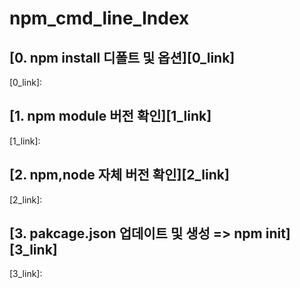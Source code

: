# npm_cmd_line_Index   
   
## [0. npm install 디폴트 및 옵션][0_link]
[0_link]:
   
## [1. npm module 버전 확인][1_link]
[1_link]:  
   
## [2. npm,node 자체 버전 확인][2_link]
[2_link]:
   
## [3. pakcage.json 업데이트 및 생성 => npm init][3_link]
[3_link]: